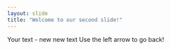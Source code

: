 ```yaml
---
layout: slide
title: "Welcome to our second slide!"
---
```

Your text - new new text
Use the left arrow to go back!
